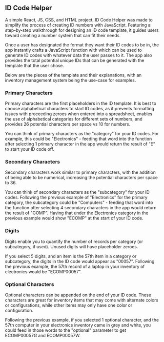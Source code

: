 ## ID Code Helper

A simple React, JS, CSS, and HTML project, ID Code Helper was made to simplify the process of creating ID numbers with JavaScript. Featuring a step-by-step walkthrough for designing an ID code template, it guides users toward creating a number system that can fit their needs. 

Once a user has designated the format they want their ID codes to be in, the app instantly crafts a JavaScript function with which can be used to generate ID codes with whatever data the user passes to it. The app also provides the total potential unique IDs that can be generated with the template that the user chose.

Below are the pieces of the template and their explanations, with an inventory management system being the use-case for examples.

### Primary Characters

Primary characters are the first placeholders in the ID template. It is best to choose alphabetical characters to start ID codes, as it prevents formatting issues with proceeding zeroes when entered into a spreadsheet, enables the use of alphabetical categories for different sets of numbers, and provides 26 potential characters per space vs 10 for numbers.

You can think of primary characters as the "category" for your ID codes. For example, this could be "Electronics" - feeding that word into the function after selecting 1 primary character in the app would return the result of "E" to start your ID code off.

### Secondary Characters

Secondary characters work similar to primary characters, with the addition of being able to be numerical, increasing the potential characters per space to 36. 

You can think of secondary characters as the "subcategory" for your ID codes. Following the previous example of "Electronics" for the primary category, the subcategory could be "Computers" - feeding that word into the function after selecting 4 secondary characters in the app would return the result of "COMP". Having that under the Electronics category in the previous example would show "ECOMP" at the start of your ID code.

### Digits

Digits enable you to quantify the number of records per category (or subcategory, if used). Unused digits will have placeholder zeroes.

If you select 5 digits, and an item is the 57th item in a category or subcategory, the digits in the ID code would appear as "00057". Following the previous example, the 57th record of a laptop in your inventory of electronics would be "ECOMP00057".

### Optional Characters

Optional characters can be appended on the end of your ID code. These characters are great for inventory items that may come with alternate colors or configurations, while other items may only have one color or configuration.

Following the previous example, if you selected 1 optional character, and the 57th computer in your electronics inventory came in grey and white, you could feed in those words to the 
"optional" parameter to get ECOMP00057G and ECOMP00057W.